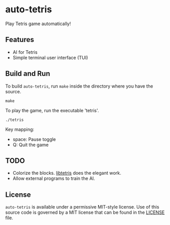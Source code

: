 # auto-tetris

Play Tetris game automatically!

## Features
* AI for Tetris
* Simple terminal user interface (TUI)

## Build and Run
To build `auto-tetris`, run `make` inside the directory where you have the source.
```shell
make
```

To play the game, run the executable 'tetris'.
```shell
./tetris
```

Key mapping:
* space: Pause toggle
* Q: Quit the game

## TODO
* Colorize the blocks. [libtetris](https://github.com/HugoNikanor/libtetris) does the elegant work.
* Allow external programs to train the AI.

## License
`auto-tetris` is available under a permissive MIT-style license.
Use of this source code is governed by a MIT license that can be found in the [LICENSE](LICENSE) file.
